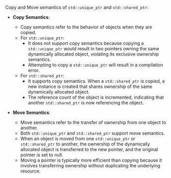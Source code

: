 Copy and Move semantics of `std::unique_ptr` and `std::shared_ptr`:

- **Copy Semantics**:

  - Copy semantics refer to the behavior of objects when they are copied.
  - For `std::unique_ptr`:
    - It does not support copy semantics because copying a `std::unique_ptr` would result in two pointers owning the same dynamically allocated object, violating its exclusive ownership semantics.
    - Attempting to copy a `std::unique_ptr` will result in a compilation error.
  - For `std::shared_ptr`:
    - It supports copy semantics. When a `std::shared_ptr` is copied, a new instance is created that shares ownership of the same dynamically allocated object.
    - The reference count of the object is incremented, indicating that another `std::shared_ptr` is now referencing the object.

- **Move Semantics**:
  - Move semantics refer to the transfer of ownership from one object to another.
  - Both `std::unique_ptr` and `std::shared_ptr` support move semantics.
  - When an object is moved from one `std::unique_ptr` or `std::shared_ptr` to another, the ownership of the dynamically allocated object is transferred to the new pointer, and the original pointer is set to null.
  - Moving a pointer is typically more efficient than copying because it involves transferring ownership without duplicating the underlying resource.
